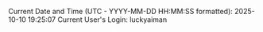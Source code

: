 Current Date and Time (UTC - YYYY-MM-DD HH:MM:SS formatted): 2025-10-10 19:25:07
Current User's Login: luckyaiman
